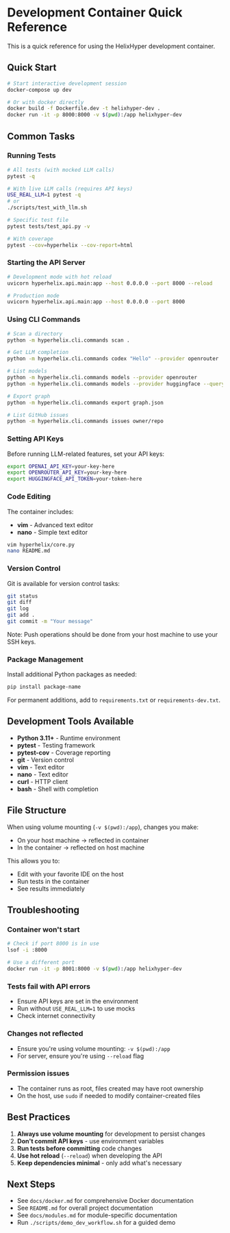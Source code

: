 # Development Container Quick Reference

This is a quick reference for using the HelixHyper development container.

## Quick Start

```bash
# Start interactive development session
docker-compose up dev

# Or with docker directly
docker build -f Dockerfile.dev -t helixhyper-dev .
docker run -it -p 8000:8000 -v $(pwd):/app helixhyper-dev
```

## Common Tasks

### Running Tests

```bash
# All tests (with mocked LLM calls)
pytest -q

# With live LLM calls (requires API keys)
USE_REAL_LLM=1 pytest -q
# or
./scripts/test_with_llm.sh

# Specific test file
pytest tests/test_api.py -v

# With coverage
pytest --cov=hyperhelix --cov-report=html
```

### Starting the API Server

```bash
# Development mode with hot reload
uvicorn hyperhelix.api.main:app --host 0.0.0.0 --port 8000 --reload

# Production mode
uvicorn hyperhelix.api.main:app --host 0.0.0.0 --port 8000
```

### Using CLI Commands

```bash
# Scan a directory
python -m hyperhelix.cli.commands scan .

# Get LLM completion
python -m hyperhelix.cli.commands codex "Hello" --provider openrouter

# List models
python -m hyperhelix.cli.commands models --provider openrouter
python -m hyperhelix.cli.commands models --provider huggingface --query gpt2

# Export graph
python -m hyperhelix.cli.commands export graph.json

# List GitHub issues
python -m hyperhelix.cli.commands issues owner/repo
```

### Setting API Keys

Before running LLM-related features, set your API keys:

```bash
export OPENAI_API_KEY=your-key-here
export OPENROUTER_API_KEY=your-key-here
export HUGGINGFACE_API_TOKEN=your-token-here
```

### Code Editing

The container includes:
- **vim** - Advanced text editor
- **nano** - Simple text editor

```bash
vim hyperhelix/core.py
nano README.md
```

### Version Control

Git is available for version control tasks:

```bash
git status
git diff
git log
git add .
git commit -m "Your message"
```

Note: Push operations should be done from your host machine to use your SSH keys.

### Package Management

Install additional Python packages as needed:

```bash
pip install package-name
```

For permanent additions, add to `requirements.txt` or `requirements-dev.txt`.

## Development Tools Available

- **Python 3.11+** - Runtime environment
- **pytest** - Testing framework
- **pytest-cov** - Coverage reporting
- **git** - Version control
- **vim** - Text editor
- **nano** - Text editor
- **curl** - HTTP client
- **bash** - Shell with completion

## File Structure

When using volume mounting (`-v $(pwd):/app`), changes you make:
- On your host machine → reflected in container
- In the container → reflected on host machine

This allows you to:
- Edit with your favorite IDE on the host
- Run tests in the container
- See results immediately

## Troubleshooting

### Container won't start
```bash
# Check if port 8000 is in use
lsof -i :8000

# Use a different port
docker run -it -p 8001:8000 -v $(pwd):/app helixhyper-dev
```

### Tests fail with API errors
- Ensure API keys are set in the environment
- Run without `USE_REAL_LLM=1` to use mocks
- Check internet connectivity

### Changes not reflected
- Ensure you're using volume mounting: `-v $(pwd):/app`
- For server, ensure you're using `--reload` flag

### Permission issues
- The container runs as root, files created may have root ownership
- On the host, use `sudo` if needed to modify container-created files

## Best Practices

1. **Always use volume mounting** for development to persist changes
2. **Don't commit API keys** - use environment variables
3. **Run tests before committing** code changes
4. **Use hot reload** (`--reload`) when developing the API
5. **Keep dependencies minimal** - only add what's necessary

## Next Steps

- See `docs/docker.md` for comprehensive Docker documentation
- See `README.md` for overall project documentation
- See `docs/modules.md` for module-specific documentation
- Run `./scripts/demo_dev_workflow.sh` for a guided demo
